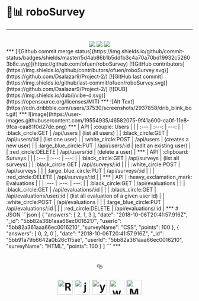 # 🤖:bar_chart: roboSurvey
***
<div align="center">
<br>
<a target="_blank" rel="noopener noreferrer" href="https://camo.githubusercontent.com/d24f2f8414437a9491ea3145cafd373167315d50/68747470733a2f2f666f7274686562616467652e636f6d2f696d616765732f6261646765732f6275696c742d776974682d6c6f76652e737667"><img src="https://camo.githubusercontent.com/d24f2f8414437a9491ea3145cafd373167315d50/68747470733a2f2f666f7274686562616467652e636f6d2f696d616765732f6261646765732f6275696c742d776974682d6c6f76652e737667" data-canonical-src="https://forthebadge.com/images/badges/built-with-love.svg" style="max-width:100%;"></a>
<a target="_blank" rel="noopener noreferrer" href="https://camo.githubusercontent.com/fd5718136c433ef04e3b2e9f7a66ae27dc023191/68747470733a2f2f666f7274686562616467652e636f6d2f696d616765732f6261646765732f6d6164652d776974682d6a6176617363726970742e737667"><img src="https://camo.githubusercontent.com/fd5718136c433ef04e3b2e9f7a66ae27dc023191/68747470733a2f2f666f7274686562616467652e636f6d2f696d616765732f6261646765732f6d6164652d776974682d6a6176617363726970742e737667" data-canonical-src="https://forthebadge.com/images/badges/made-with-javascript.svg" style="max-width:100%;"></a>
<a target="_blank" rel="noopener noreferrer" href="https://camo.githubusercontent.com/9de09295bb0ddc631e7180c44110bcbe31f7f179/68747470733a2f2f666f7274686562616467652e636f6d2f696d616765732f6261646765732f666f722d796f752e737667"><img src="https://camo.githubusercontent.com/9de09295bb0ddc631e7180c44110bcbe31f7f179/68747470733a2f2f666f7274686562616467652e636f6d2f696d616765732f6261646765732f666f722d796f752e737667" data-canonical-src="https://forthebadge.com/images/badges/for-you.svg" style="max-width:100%;"></a>
</div>
***
[![Github commit merge status](https://img.shields.io/github/commit-status/badges/shields/master/5d4ab86b1b5ddfb3c4a70a70bd19932c52603b8c.svg)](https://github.com/ofuen/roboSurvey)
[![GitHub contributors](https://img.shields.io/github/contributors/ofuen/roboSurvey.svg)](https://github.com/Dsalazar9/Project-2/)
[![GitHub last commit](https://img.shields.io/github/last-commit/ofuen/roboSurvey.svg)](https://github.com/Dsalazar9/Project-2/)
[![DUB](https://img.shields.io/dub/l/vibe-d.svg)](https://opensource.org/licenses/MIT)
***
![Alt Text](https://cdn.dribbble.com/users/37530/screenshots/2937858/drib_blink_bot.gif)
***
![image](https://user-images.githubusercontent.com/19554935/46582075-9f41a600-ca0f-11e8-9fca-caa81f0d27de.png)
***
| API | :couple: Users |  |
| :---         |     :---:      |          ---: |
|  :black_circle:GET   |  /api/users    | (list all users)    |
|  :black_circle:GET     | /api/users/:id       | (list one user)      |
|  :white_circle:POST     | /api/users       | (creates a new user)      |
|  :large_blue_circle:PUT     | /api/users/:id       | (edit an existing user)      |
|  :red_circle:DELETE     | /api/users/:id       | (delete a user)      |
***
|  API | :clipboard: Surveys  |  |
| :---         |     :---:      |          ---: |
|  :black_circle:GET   | /api/surveys     | (list all surveys)    |
|  :black_circle:GET     | /api/surveys/:id       |       |
|  :white_circle:POST     | /api/surveys       |       |
|  :large_blue_circle:PUT     | /api/surveys/:id       |       |
|  :red_circle:DELETE     | /api/surveys/:id       |       |
***
|  API | :heavy_exclamation_mark: Evaluations  |  |
| :---         |     :---:      |          ---: |
|  :black_circle:GET   | /api/evaluations     |     |
|  :black_circle:GET     | /api/evaluations/:id       |       |
|  :black_circle:GET     | /api/evaluations/user/:id       | (list all evaluation of a given user id)      |
|  :white_circle:POST     | /api/evaluations       |       |
|  :large_blue_circle:PUT     | /api/evaluations/:id       |       |
|  :red_circle:DELETE     | /api/evaluations/:id       |      
***
# JSON
```json
[
  {
    "answers": [
      2,
      1,
      3
    ],
    "date": "2018-10-06T20:41:57.916Z",
    "_id": "5bb82a36b1aaa66ec0016217",
    "userId": "5bb82a361aaa66ec0016210",
    "surveyName": "CSS",
    "points": 100
  },
  {
    "answers": [
      0,
      2,
      0
    ],
    "date": "2018-10-06T20:41:57.916Z",
    "_id": "5bb91a79b6642a0b26c115ae",
    "userId": "5bb82a361aaa66ec0016210",
    "surveyName": "HTML",
    "points": 100
  }
]
```
***
<h1 align="center">
<a id="user-content---------------------------------------" class="anchor" aria-hidden="true" href="#--------------------------------------"><svg class="octicon octicon-link" viewBox="0 0 16 16" version="1.1" width="16" height="16" aria-hidden="true"><path fill-rule="evenodd" d="M4 9h1v1H4c-1.5 0-3-1.69-3-3.5S2.55 3 4 3h4c1.45 0 3 1.69 3 3.5 0 1.41-.91 2.72-2 3.25V8.59c.58-.45 1-1.27 1-2.09C10 5.22 8.98 4 8 4H4c-.98 0-2 1.22-2 2.5S3 9 4 9zm9-3h-1v1h1c1 0 2 1.22 2 2.5S13.98 12 13 12H9c-.98 0-2-1.22-2-2.5 0-.83.42-1.64 1-2.09V6.25c-1.09.53-2 1.84-2 3.25C6 11.31 7.55 13 9 13h4c1.45 0 3-1.69 3-3.5S14.5 6 13 6z"></path></svg></a><p>
  <a target="_blank" rel="noopener noreferrer" href="https://camo.githubusercontent.com/6c4b61b98b09a9efcc88de029774598d43c9f7bc/687474703a2f2f7777772e616e616d757365722e636f6d2f77702d636f6e74656e742f75706c6f6164732f323031372f30332f6c6f676f2d353738783237302e706e67"><img alt="React.js" src="https://camo.githubusercontent.com/6c4b61b98b09a9efcc88de029774598d43c9f7bc/687474703a2f2f7777772e616e616d757365722e636f6d2f77702d636f6e74656e742f75706c6f6164732f323031372f30332f6c6f676f2d353738783237302e706e67" height="40" data-canonical-src="http://www.anamuser.com/wp-content/uploads/2017/03/logo-578x270.png" style="max-width:100%;"></a>
<a target="_blank" rel="noopener noreferrer" href="https://camo.githubusercontent.com/87f498d3c853fa9d090b8db290264301c20bff9e/68747470733a2f2f63646e2e61757468302e636f6d2f626c6f672f74657374696e672d72656163742d776974682d6a6573742f6c6f676f2e706e67"><img alt="jest" src="https://camo.githubusercontent.com/87f498d3c853fa9d090b8db290264301c20bff9e/68747470733a2f2f63646e2e61757468302e636f6d2f626c6f672f74657374696e672d72656163742d776974682d6a6573742f6c6f676f2e706e67" height="40" data-canonical-src="https://cdn.auth0.com/blog/testing-react-with-jest/logo.png" style="max-width:100%;"></a>
<a target="_blank" rel="noopener noreferrer" href="https://camo.githubusercontent.com/8757d6dcf389abbcd5753b41204d9fc66a77ff92/68747470733a2f2f7777772e6272616d2e75732f776f726470726573732f77702d636f6e74656e742f75706c6f6164732f323031362f31302f7961726e2d6b697474656e2d66756c6c2e706e67"><img alt="yarn" src="https://camo.githubusercontent.com/8757d6dcf389abbcd5753b41204d9fc66a77ff92/68747470733a2f2f7777772e6272616d2e75732f776f726470726573732f77702d636f6e74656e742f75706c6f6164732f323031362f31302f7961726e2d6b697474656e2d66756c6c2e706e67" height="40" data-canonical-src="https://www.bram.us/wordpress/wp-content/uploads/2016/10/yarn-kitten-full.png" style="max-width:100%;"></a>
    <a target="_blank" rel="noopener noreferrer" href="https://camo.githubusercontent.com/2cb875349c306c72e5f6bbc63dff6ebb3379fbe6/68747470733a2f2f6c632d6d686b65306b75762e636e2d6e312e6c6366696c652e636f6d2f33633230306232366166323937353135343965652e706e67"><img alt="webpack" src="https://camo.githubusercontent.com/2cb875349c306c72e5f6bbc63dff6ebb3379fbe6/68747470733a2f2f6c632d6d686b65306b75762e636e2d6e312e6c6366696c652e636f6d2f33633230306232366166323937353135343965652e706e67" height="40" data-canonical-src="https://lc-mhke0kuv.cn-n1.lcfile.com/3c200b26af29751549ee.png" style="max-width:100%;"></a>
    <a target="_blank" rel="noopener noreferrer" href="https://camo.githubusercontent.com/77746c15b988a5f1b3f2579bd02f57f1e41444e1/68747470733a2f2f6d6174657269616c2d75692e636f6d2f7374617469632f696d616765732f6d6174657269616c2d75692d6c6f676f2e737667"><img alt="Material UI" src="https://camo.githubusercontent.com/77746c15b988a5f1b3f2579bd02f57f1e41444e1/68747470733a2f2f6d6174657269616c2d75692e636f6d2f7374617469632f696d616765732f6d6174657269616c2d75692d6c6f676f2e737667" height="40" data-canonical-src="https://material-ui.com/static/images/material-ui-logo.svg" style="max-width:100%;"></a>   
</p>
</h1>
